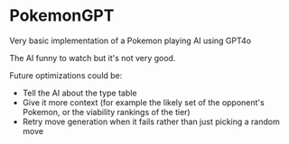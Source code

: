 # PokemonGPT

Very basic implementation of a Pokemon playing AI using GPT4o

The AI funny to watch but it's not very good.

Future optimizations could be:
- Tell the AI about the type table
- Give it more context (for example the likely set of the opponent's Pokemon, or the viability rankings of the tier)
- Retry move generation when it fails rather than just picking a random move
